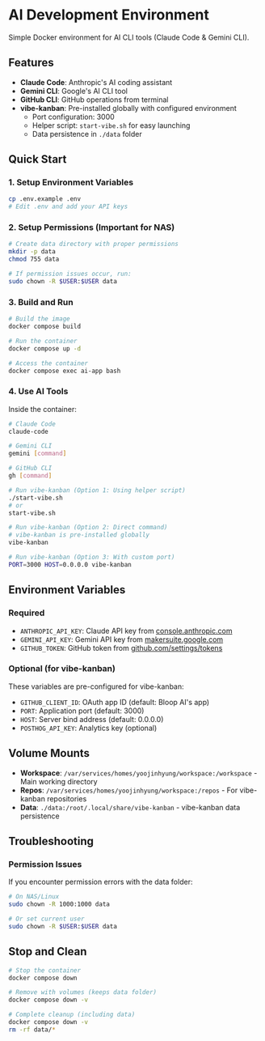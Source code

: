 # AI Development Environment

Simple Docker environment for AI CLI tools (Claude Code & Gemini CLI).

## Features

- **Claude Code**: Anthropic's AI coding assistant
- **Gemini CLI**: Google's AI CLI tool
- **GitHub CLI**: GitHub operations from terminal
- **vibe-kanban**: Pre-installed globally with configured environment
  - Port configuration: 3000
  - Helper script: `start-vibe.sh` for easy launching
  - Data persistence in `./data` folder

## Quick Start

### 1. Setup Environment Variables

```bash
cp .env.example .env
# Edit .env and add your API keys
```

### 2. Setup Permissions (Important for NAS)

```bash
# Create data directory with proper permissions
mkdir -p data
chmod 755 data

# If permission issues occur, run:
sudo chown -R $USER:$USER data
```

### 3. Build and Run

```bash
# Build the image
docker compose build

# Run the container
docker compose up -d

# Access the container
docker compose exec ai-app bash
```

### 4. Use AI Tools

Inside the container:
```bash
# Claude Code
claude-code

# Gemini CLI
gemini [command]

# GitHub CLI
gh [command]

# Run vibe-kanban (Option 1: Using helper script)
./start-vibe.sh
# or
start-vibe.sh

# Run vibe-kanban (Option 2: Direct command)
# vibe-kanban is pre-installed globally
vibe-kanban

# Run vibe-kanban (Option 3: With custom port)
PORT=3000 HOST=0.0.0.0 vibe-kanban
```

## Environment Variables

### Required
- `ANTHROPIC_API_KEY`: Claude API key from [console.anthropic.com](https://console.anthropic.com/)
- `GEMINI_API_KEY`: Gemini API key from [makersuite.google.com](https://makersuite.google.com/app/apikey)
- `GITHUB_TOKEN`: GitHub token from [github.com/settings/tokens](https://github.com/settings/tokens)

### Optional (for vibe-kanban)
These variables are pre-configured for vibe-kanban:
- `GITHUB_CLIENT_ID`: OAuth app ID (default: Bloop AI's app)
- `PORT`: Application port (default: 3000)
- `HOST`: Server bind address (default: 0.0.0.0)
- `POSTHOG_API_KEY`: Analytics key (optional)

## Volume Mounts

- **Workspace**: `/var/services/homes/yoojinhyung/workspace:/workspace` - Main working directory
- **Repos**: `/var/services/homes/yoojinhyung/workspace:/repos` - For vibe-kanban repositories
- **Data**: `./data:/root/.local/share/vibe-kanban` - vibe-kanban data persistence

## Troubleshooting

### Permission Issues
If you encounter permission errors with the data folder:
```bash
# On NAS/Linux
sudo chown -R 1000:1000 data

# Or set current user
sudo chown -R $USER:$USER data
```

## Stop and Clean

```bash
# Stop the container
docker compose down

# Remove with volumes (keeps data folder)
docker compose down -v

# Complete cleanup (including data)
docker compose down -v
rm -rf data/*
```